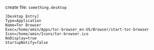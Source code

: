 create file: `something.desktop`

````
[Desktop Entry]
Type=Application
Name=Tor Browser
Exec=/home/amin/Apps/tor-browser_en-US/Browser/start-tor-browser
Icon=/home/amin/Icons/tor-browser.ico
NoDisplay=true
StartupNotify=false
````
